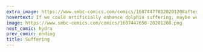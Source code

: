 ```yaml
---
extra_image: https://www.smbc-comics.com/comics/160744770320201208after.png
hovertext: If we could artificially enhance dolphin suffering, maybe we'd treat them better.
image: https://www.smbc-comics.com/comics/1607447658-20201208.png
next_comic: hydra
prev_comic: ending
title: Suffering
---
```


